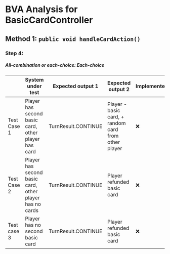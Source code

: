 # BVA Analysis for BasicCardController

## Method 1: ```public void handleCardAction()```
### Step 4:
##### All-combination or each-choice: Each-choice

|             | System under test                                       | Expected output 1   | Expected output 2                                    | Implemented?       |
|-------------|---------------------------------------------------------|---------------------|------------------------------------------------------|--------------------|
| Test Case 1 | Player has second basic card, other player has card     | TurnResult.CONTINUE | Player - basic card, + random card from other player | :x: |
| Test Case 2 | Player has second basic card, other player has no cards | TurnResult.CONTINUE | Player refunded basic card                           | :x: |
| Test case 3 | Player has no second basic card                         | TurnResult.CONTINUE | Player refunded basic card                           | :x: |
